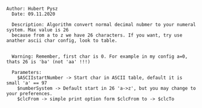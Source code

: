     Author: Hubert Pysz 
	  Date: 09.11.2020
	   
	  Description: Algorithm convert normal decimal nubmer to your numeral system. Max value is 26 
	  because from a to z we have 26 characters. If you want, try use anather ascii char config, look to table.
		
		
	  Warning: Remember, first char is 0. For example in my config a=0, thats 26 is 'ba' (not 'aa' !!!)
		
	  Parameters:
		$ASCIIstartNumber -> Start char in ASCII table, default it is small 'a' == 97
		$numberSystem -> Default start in 26 'a->z', but you may change to your preferences.
		$clcFrom -> simple print option form $clcFrom to -> $clcTo
